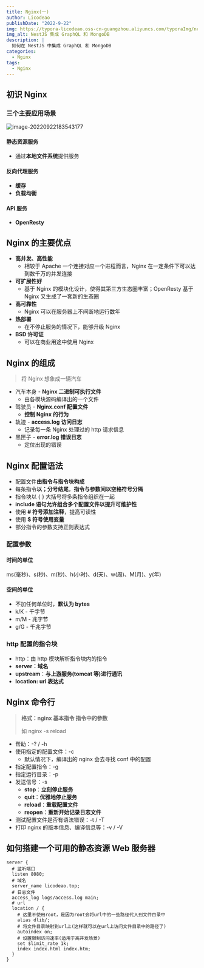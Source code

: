 ```yaml
---
title: Nginx(一)
author: Licodeao
publishDate: "2022-9-22"
img: https://typora-licodeao.oss-cn-guangzhou.aliyuncs.com/typoraImg/nestjs-graphql-mongodb.webp
img_alt: NestJS 集成 GraphQL 和 MongoDB
description: |
  如何在 NestJS 中集成 GraphQL 和 MongoDB
categories:
  - Nginx
tags:
  - Nginx
---
```


## 初识 Nginx

### 三个主要应用场景

![image-20220922183543177](https://typora-licodeao.oss-cn-guangzhou.aliyuncs.com/typoraImg/image-20220922183543177.png)

#### 静态资源服务

- 通过**本地文件系统**提供服务

#### 反向代理服务

- **缓存**
- **负载均衡**

#### API 服务

- **OpenResty**

## Nginx 的主要优点

- **高并发、高性能**
  - 相较于 Apache 一个连接对应一个进程而言，Nginx 在一定条件下可以达到数千万的并发连接
- **可扩展性好**
  - 基于 Nginx 的模块化设计，使得其第三方生态圈丰富；OpenResty 基于 Nginx 又生成了一套新的生态圈
- **高可靠性**
  - Nginx 可以在服务器上不间断地运行数年
- **热部署**
  - 在不停止服务的情况下，能够升级 Nginx
- **BSD 许可证**
  - 可以在商业用途中使用 Nginx

## Nginx 的组成

> 将 Nginx 想象成一辆汽车

- 汽车本身 - **Nginx 二进制可执行文件**
  - 由各模块源码编译出的一个文件
- 驾驶员 - **Nginx.conf 配置文件**
  - **控制 Nginx 的行为**
- 轨迹 - **access.log 访问日志**
  - 记录每一条 Nginx 处理过的 http 请求信息
- 黑匣子 - **error.log 错误日志**
  - 定位出现的错误

## Nginx 配置语法

- 配置文件**由指令与指令块构成**
- 每条指令**以；分号结尾**，**指令与参数间以空格符号分隔**
- 指令块以 { } 大括号将多条指令组织在一起
- **include 语句允许组合多个配置文件以提升可维护性**
- 使用 **# 符号添加注释**，提高可读性
- 使用 **$ 符号使用变量**
- 部分指令的参数支持正则表达式

### 配置参数

#### 时间的单位

ms(毫秒)、s(秒)、m(秒)、h(小时)、d(天)、w(周)、M(月)、y(年)

#### 空间的单位

- 不加任何单位时，**默认为 bytes**
- k/K - 千字节
- m/M - 兆字节
- g/G - 千兆字节

### http 配置的指令块

- http：由 http 模块解析指令块内的指令
- **server：域名**
- **upstream**：**与上游服务(tomcat 等)进行通讯**
- **location: url 表达式**

## Nginx 命令行

> **格式：nginx 基本指令 指令中的参数**
>
> 如 nginx -s reload

- 帮助：-? / -h
- 使用指定的配置文件：-c
  - 默认情况下，编译出的 nginx 会去寻找 conf 中的配置
- 指定配置指令：-g
- 指定运行目录：-p
- 发送信号：-s
  - **stop**：**立刻停止服务**
  - **quit**：**优雅地停止服务**
  - **reload**：**重载配置文件**
  - **reopen**：**重新开始记录日志文件**
- 测试配置文件是否有语法错误：-t / -T
- 打印 nginx 的版本信息、编译信息等：-v / -V

## 如何搭建一个可用的静态资源 Web 服务器

```nginx
server {
  # 监听端口
  listen 8080;
  # 域名
  server_name licodeao.top;
  # 日志文件
  access_log logs/access.log main;
  # url
  location / {
    # 这里不使用root，是因为root会将url中的一些路径代入到文件目录中
    alias dlib/;
    # 将文件目录映射到url上(这样就可以在url上访问文件目录中的路径了)
    autoindex on;
    # 设置限制访问速率(适用于高并发场景)
    set $limit_rate 1k;
    index index.html index.htm;
  }
}
```
